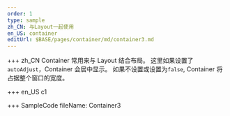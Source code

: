 ```yaml
---
order: 1
type: sample
zh_CN: 与Layout一起使用
en_US: container
editUrl: $BASE/pages/container/md/container3.md
---
```


+++ zh_CN
Container 常用来与 Layout 结合布局。 这里如果设置了<Code>autoAdjust</Code>，Container 会居中显示。
如果不设置或设置为<Code>false</Code>, Container 将占据整个窗口的宽度。

+++ en_US
c1

+++ SampleCode
fileName: Container3
